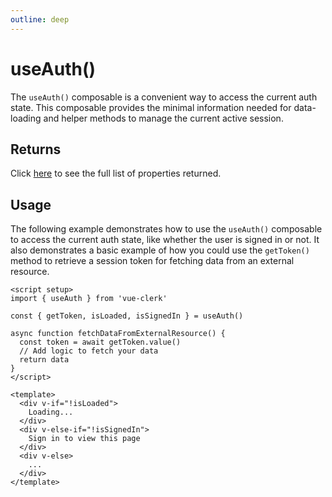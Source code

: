 ```yaml
---
outline: deep
---
```


# useAuth()

The `useAuth()` composable is a convenient way to access the current auth state. This composable provides the minimal information needed for data-loading and helper methods to manage the current active session.

## Returns

Click [here](https://clerk.com/docs/references/react/use-auth#use-auth-returns) to see the full list of properties returned.

## Usage

The following example demonstrates how to use the `useAuth()` composable to access the current auth state, like whether the user is signed in or not. It also demonstrates a basic example of how you could use the `getToken()` method to retrieve a session token for fetching data from an external resource.

```vue
<script setup>
import { useAuth } from 'vue-clerk'

const { getToken, isLoaded, isSignedIn } = useAuth()

async function fetchDataFromExternalResource() {
  const token = await getToken.value()
  // Add logic to fetch your data
  return data
}
</script>

<template>
  <div v-if="!isLoaded">
    Loading...
  </div>
  <div v-else-if="!isSignedIn">
    Sign in to view this page
  </div>
  <div v-else>
    ...
  </div>
</template>
```
